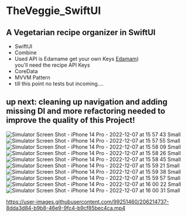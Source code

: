 # TheVeggie_SwiftUI
## A Vegetarian recipe organizer in SwiftUI

- SwiftUI
- Combine
- Used API is Edamame get your own Keys [Edamam](https://www.edamam.com))<br/> you'll need the recipe API Keys
- CoreData
- MVVM Pattern
- till this point no tests but incoming....

## up next: cleaning up navigation and adding missing DI and more refactoring needed to improve the quality of this Project!


![Simulator Screen Shot - iPhone 14 Pro - 2022-12-07 at 15 57 43 Small](https://user-images.githubusercontent.com/99251460/206215029-4652653f-bd93-4b11-b7fa-f277223adbae.jpeg)
![Simulator Screen Shot - iPhone 14 Pro - 2022-12-07 at 15 57 55 Small](https://user-images.githubusercontent.com/99251460/206215034-e5fdcbe3-4454-4eea-b1b1-1974b6f588d8.jpeg)
![Simulator Screen Shot - iPhone 14 Pro - 2022-12-07 at 15 58 09 Small](https://user-images.githubusercontent.com/99251460/206215036-942e2548-e387-498f-b241-72cd03130077.jpeg)
![Simulator Screen Shot - iPhone 14 Pro - 2022-12-07 at 15 58 26 Small](https://user-images.githubusercontent.com/99251460/206215038-bc9b105c-adc5-4bec-836b-92d9a22bb516.jpeg)
![Simulator Screen Shot - iPhone 14 Pro - 2022-12-07 at 15 58 45 Small](https://user-images.githubusercontent.com/99251460/206215040-a733dac8-3749-40a1-b503-43374dfa95ce.jpeg)
![Simulator Screen Shot - iPhone 14 Pro - 2022-12-07 at 15 59 21 Small](https://user-images.githubusercontent.com/99251460/206215044-a6cb096b-7021-4b97-928a-6372a13a12d9.jpeg)
![Simulator Screen Shot - iPhone 14 Pro - 2022-12-07 at 15 59 38 Small](https://user-images.githubusercontent.com/99251460/206215049-c0a549c2-a774-4e00-88fa-41a76782f2b8.jpeg)
![Simulator Screen Shot - iPhone 14 Pro - 2022-12-07 at 15 59 57 Small](https://user-images.githubusercontent.com/99251460/206215052-447b628d-0cd5-4af3-8359-9ec440d6617e.jpeg)
![Simulator Screen Shot - iPhone 14 Pro - 2022-12-07 at 16 00 22 Small](https://user-images.githubusercontent.com/99251460/206215053-93dcb3d1-8f7e-4473-a1ac-1fd60fef51e8.jpeg)
![Simulator Screen Shot - iPhone 14 Pro - 2022-12-07 at 16 00 31 Small](https://user-images.githubusercontent.com/99251460/206215054-9cd309f5-2e3e-4372-aedb-ee924c606f0e.jpeg)


https://user-images.githubusercontent.com/99251460/206214737-8dda3d84-b9b8-46e9-9fc4-b9cf85bec4ca.mp4

